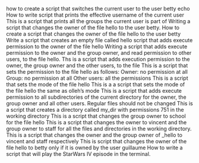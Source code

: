 how to create a script that switches the current user to the user betty
echo  How to write script that prints the effective username of the current user
This is a script that prints all the groups the current user is part of
Writing a script that changes the owner of the file hello to the user betty.
How to create a script that changes the owner of the file hello to the user betty
Write a script that creates an empty file called hello
script that adds execute permission to the owner of the file hello
Writing a script that adds execute permission to the owner and the group owner, and read permission to other users, to the file hello.
Ths is a script that adds execution permission to the owner, the group owner and the other users, to the file
This is a script that sets the permission to the file hello as follows: Owner: no permission at all Group: no permission at all Other users: all the permissions
This is a script that sets the mode of the file hello
This is a a script that sets the mode of the file hello the same as olleh’s mode
This is a script that adds execute permission to all subdirectories of the current directory for the owner, the group owner and all other users. Regular files should not be changed
This is a script that creates a directory called my_dir with permissions 751 in the working directory
This is a script that changes the group owner to school for the file hello
This is  a script that changes the owner to vincent and the group owner to staff for all the files and directories in the working directory.
This is  a script that changes the owner and the group owner of _hello to vincent and staff respectively
This is  script that changes the owner of the file hello to betty only if it is owned by the user guillaume
How to write a script that will play the StarWars IV episode in the terminal.
